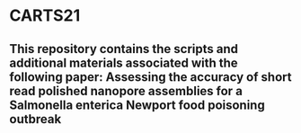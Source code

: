 # CARTS21
## This repository contains the scripts and additional materials associated with the following paper: Assessing the accuracy of short read polished nanopore assemblies for a Salmonella enterica Newport food poisoning outbreak
